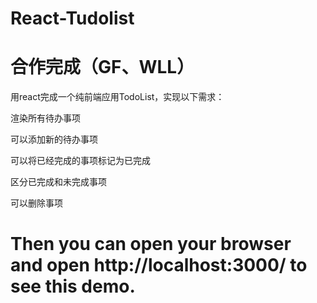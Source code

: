 # React-Tudolist

# 合作完成（GF、WLL）

用react完成一个纯前端应用TodoList，实现以下需求：

  渲染所有待办事项

  可以添加新的待办事项

  可以将已经完成的事项标记为已完成

  区分已完成和未完成事项

  可以删除事项

# Then you can open your browser and open http://localhost:3000/ to see this demo.

